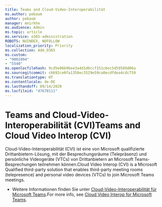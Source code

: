 ```yaml
---
title: Teams and Cloud-Video-Interoperabilität
ms.author: pebaum
author: pebaum
manager: mnirkhe
ms.audience: Admin
ms.topic: article
ms.service: o365-administration
ROBOTS: NOINDEX, NOFOLLOW
localization_priority: Priority
ms.collection: Adm_O365
ms.custom:
- "9002894"
- "5540"
ms.openlocfilehash: 9cd5e06b96ee3a4d1d6ccf151c6ec5d59589d06a
ms.sourcegitcommit: c6692ce0fa1358ec3529e59ca0ecdfdea4cdc759
ms.translationtype: HT
ms.contentlocale: de-DE
ms.lasthandoff: 09/14/2020
ms.locfileid: "47670111"
---
```

# <a name="teams-and-cloud-video-interop-cvi"></a><span data-ttu-id="a92a1-102">Teams and Cloud-Video-Interoperabilität (CVI)</span><span class="sxs-lookup"><span data-stu-id="a92a1-102">Teams and Cloud Video Interop (CVI)</span></span>

<span data-ttu-id="a92a1-103">Cloud-Video-Interoperabilität (CVI) ist eine von Microsoft qualifizierte Drittanbietern-Lösung, mit der Besprechungsräume (Telepräsenz) und persönliche Videogeräte (VTCs) von Drittanbietern an Microsoft Teams-Besprechungen teilnehmen können.</span><span class="sxs-lookup"><span data-stu-id="a92a1-103">Cloud Video Interop (CVI) is a Microsoft Qualified third-party solution that enables third-party meeting rooms (telepresence) and personal video devices (VTCs) to join Microsoft Teams meetings.</span></span>

- <span data-ttu-id="a92a1-104">Weitere Informationen finden Sie unter [Cloud-Video-Interoperabilität für Microsoft Teams](https://docs.microsoft.com/microsoftteams/cloud-video-interop).</span><span class="sxs-lookup"><span data-stu-id="a92a1-104">For more info, see [Cloud Video Interop for Microsoft Teams](https://docs.microsoft.com/microsoftteams/cloud-video-interop).</span></span>
